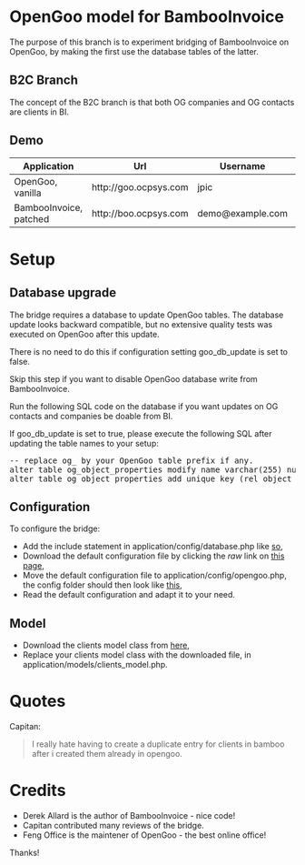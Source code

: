 # OpenGoo model for BambooInvoice

The purpose of this branch is to experiment bridging of BambooInvoice on OpenGoo,
by making the first use the database tables of the latter.

## B2C Branch

The concept of the B2C branch is that both OG companies and OG contacts are
clients in BI.

## Demo

<table>
    <thead>
        <tr>
            <th>Application</th>
            <th>Url</th>
            <th>Username</th>
            <th>Password</th>
        </tr>
    </thead>
    <tbody>
        <tr>
            <td>OpenGoo, vanilla</td>
            <td>http://goo.ocpsys.com</td>
            <td>jpic</td>
            <td>demo</td>
        </tr>
        <tr>
            <td>BambooInvoice, patched</td>
            <td>http://boo.ocpsys.com</td>
            <td>demo@example.com</td>
            <td>demo</td>
        </tr>
    </tbody>
</table>

# Setup

## Database upgrade

The bridge requires a database to update OpenGoo tables. The database update
looks backward compatible, but no extensive quality tests was executed on
OpenGoo after this update.

There is no need to do this if configuration setting goo\_db\_update is set to
false.

Skip this step if you want to disable OpenGoo database write from BambooInvoice.

Run the following SQL code on the database if you want updates on OG contacts
and companies be doable from BI.

If goo\_db\_update is set to true, please execute the following SQL after
updating the table names to your setup:

<pre>
-- replace og_ by your OpenGoo table prefix if any.
alter table og_object_properties modify name varchar(255) null;
alter table og_object_properties add unique key (rel_object_id, rel_object_manager, name);
</pre>

## Configuration

To configure the bridge:

* Add the include statement in application/config/database.php like [so](http://github.com/jpic/BambooInvoice/blob/b2c/bamboo_system_files/application/config/database.php#L50),
* Download the default configuration file by clicking the *raw* link on [this page](http://github.com/jpic/BambooInvoice/blob/b2c/bamboo_system_files/application/config/opengoo.php),
* Move the default configuration file to application/config/opengoo.php,
  the config folder should then look like [this](http://github.com/jpic/BambooInvoice/tree/b2c/bamboo_system_files/application/config),
* Read the default configuration and adapt it to your need.

## Model

* Download the clients model class from [here](http://github.com/jpic/BambooInvoice/blob/b2c/bamboo_system_files/application/models/clients_model.php),
* Replace your clients model class with the downloaded file, in application/models/clients_model.php.

# Quotes

Capitan:
> I really hate having to create a duplicate entry for clients in bamboo after i created them already in opengoo.

# Credits

* Derek Allard is the author of BambooInvoice - nice code!
* Capitan contributed many reviews of the bridge.
* Feng Office is the maintener of OpenGoo - the best online office!

Thanks!
